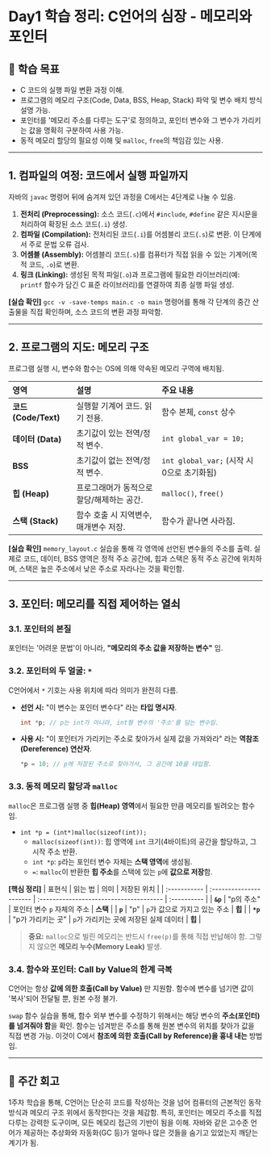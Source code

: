# Day1 학습 정리: C언어의 심장 - 메모리와 포인터

## 🎯 학습 목표

* C 코드의 실행 파일 변환 과정 이해.
* 프로그램의 메모리 구조(Code, Data, BSS, Heap, Stack) 파악 및 변수 배치 방식 설명 가능.
* 포인터를 '메모리 주소를 다루는 도구'로 정의하고, 포인터 변수와 그 변수가 가리키는 값을 명확히 구분하여 사용 가능.
* 동적 메모리 할당의 필요성 이해 및 `malloc`, `free`의 책임감 있는 사용.

---

## 1. 컴파일의 여정: 코드에서 실행 파일까지

자바의 `javac` 명령어 뒤에 숨겨져 있던 과정을 C에서는 4단계로 나눌 수 있음.

1.  **전처리 (Preprocessing):** 소스 코드(`.c`)에서 `#include`, `#define` 같은 지시문을 처리하여 확장된 소스 코드(`.i`) 생성.
2.  **컴파일 (Compilation):** 전처리된 코드(`.i`)를 어셈블리 코드(`.s`)로 변환. 이 단계에서 주로 문법 오류 검사.
3.  **어셈블 (Assembly):** 어셈블리 코드(`.s`)를 컴퓨터가 직접 읽을 수 있는 기계어(목적 코드, `.o`)로 변환.
4.  **링크 (Linking):** 생성된 목적 파일(`.o`)과 프로그램에 필요한 라이브러리(예: `printf` 함수가 담긴 C 표준 라이브러리)를 연결하여 최종 실행 파일 생성.

**[실습 확인]** `gcc -v -save-temps main.c -o main` 명령어를 통해 각 단계의 중간 산출물을 직접 확인하며, 소스 코드의 변환 과정 파악함.

---

## 2. 프로그램의 지도: 메모리 구조

프로그램 실행 시, 변수와 함수는 OS에 의해 약속된 메모리 구역에 배치됨.

| 영역                 | 설명                                   | 주요 내용                     |
| :------------------- | :------------------------------------- | :---------------------------- |
| **코드 (Code/Text)** | 실행할 기계어 코드. 읽기 전용.         | 함수 본체, `const` 상수       |
| **데이터 (Data)** | 초기값이 있는 전역/정적 변수.          | `int global_var = 10;`        |
| **BSS** | 초기값이 없는 전역/정적 변수.          | `int global_var;` (시작 시 0으로 초기화됨) |
| **힙 (Heap)** | 프로그래머가 동적으로 할당/해제하는 공간. | `malloc()`, `free()`          |
| **스택 (Stack)** | 함수 호출 시 지역변수, 매개변수 저장.  | 함수가 끝나면 사라짐.         |

**[실습 확인]** `memory_layout.c` 실습을 통해 각 영역에 선언된 변수들의 주소를 출력. 실제로 코드, 데이터, BSS 영역은 정적 주소 공간에, 힙과 스택은 동적 주소 공간에 위치하며, 스택은 높은 주소에서 낮은 주소로 자라나는 것을 확인함.

---

## 3. 포인터: 메모리를 직접 제어하는 열쇠

### 3.1. 포인터의 본질

포인터는 '어려운 문법'이 아니라, **"메모리의 주소 값을 저장하는 변수"** 임.

### 3.2. 포인터의 두 얼굴: `*`

C언어에서 `*` 기호는 사용 위치에 따라 의미가 완전히 다름.

* **선언 시:** "이 변수는 포인터 변수다" 라는 **타입 명시자**.
    ```c
    int *p; // p는 int가 아니라, int형 변수의 '주소'를 담는 변수임.
    ```
* **사용 시:** "이 포인터가 가리키는 주소로 찾아가서 실제 값을 가져와라" 라는 **역참조(Dereference) 연산자**.
    ```c
    *p = 10; // p에 저장된 주소로 찾아가서, 그 공간에 10을 대입함.
    ```

### 3.3. 동적 메모리 할당과 `malloc`

`malloc`은 프로그램 실행 중 **힙(Heap) 영역**에서 필요한 만큼 메모리를 빌려오는 함수임.

* `int *p = (int*)malloc(sizeof(int));`
    * `malloc(sizeof(int))`: 힙 영역에 `int` 크기(4바이트)의 공간을 할당하고, 그 시작 주소 반환.
    * `int *p`: `p`라는 포인터 변수 자체는 **스택 영역**에 생성됨.
    * `=`: `malloc`이 반환한 **힙 주소**를 스택에 있는 `p`에 **값으로 저장**함.

**[핵심 정리]**
| 표현식       | 읽는 법                 | 의미                                    | 저장된 위치 |
| :----------- | :---------------------- | :-------------------------------------- | :---------- |
| **`&p`** | "p의 주소"              | 포인터 변수 `p` 자체의 주소             | **스택** |
| **`p`** | "p"                     | `p`가 값으로 가지고 있는 주소           | **힙** |
| **`*p`** | "p가 가리키는 곳"       | `p`가 가리키는 곳에 저장된 실제 데이터  | **힙** |

> **중요:** `malloc`으로 빌린 메모리는 반드시 `free(p)`를 통해 직접 반납해야 함. 그렇지 않으면 **메모리 누수(Memory Leak)** 발생.

### 3.4. 함수와 포인터: Call by Value의 한계 극복

C언어는 항상 **값에 의한 호출(Call by Value)** 만 지원함. 함수에 변수를 넘기면 값이 '복사'되어 전달될 뿐, 원본 수정 불가.

`swap` 함수 실습을 통해, 함수 외부 변수를 수정하기 위해서는 해당 변수의 **주소(포인터)를 넘겨줘야 함**을 확인. 함수는 넘겨받은 주소를 통해 원본 변수의 위치를 찾아가 값을 직접 변경 가능. 이것이 C에서 **참조에 의한 호출(Call by Reference)을 흉내 내는** 방법임.

---

## 📝 주간 회고

1주차 학습을 통해, C언어는 단순히 코드를 작성하는 것을 넘어 컴퓨터의 근본적인 동작 방식과 메모리 구조 위에서 동작한다는 것을 체감함. 특히, 포인터는 메모리 주소를 직접 다루는 강력한 도구이며, 모든 메모리 접근의 기반이 됨을 이해. 자바와 같은 고수준 언어가 제공하는 추상화와 자동화(GC 등)가 얼마나 많은 것들을 숨기고 있었는지 깨닫는 계기가 됨.
